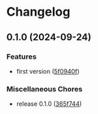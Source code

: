 # Changelog

## 0.1.0 (2024-09-24)


### Features

* first version ([5f0940f](https://github.com/mhdawson/wasm-builder/commit/5f0940fd5b5da53533c600623c78cd143f98728a))


### Miscellaneous Chores

* release 0.1.0 ([365f744](https://github.com/mhdawson/wasm-builder/commit/365f744e181e6b48bf04b818e63b25d08d14ce37))
